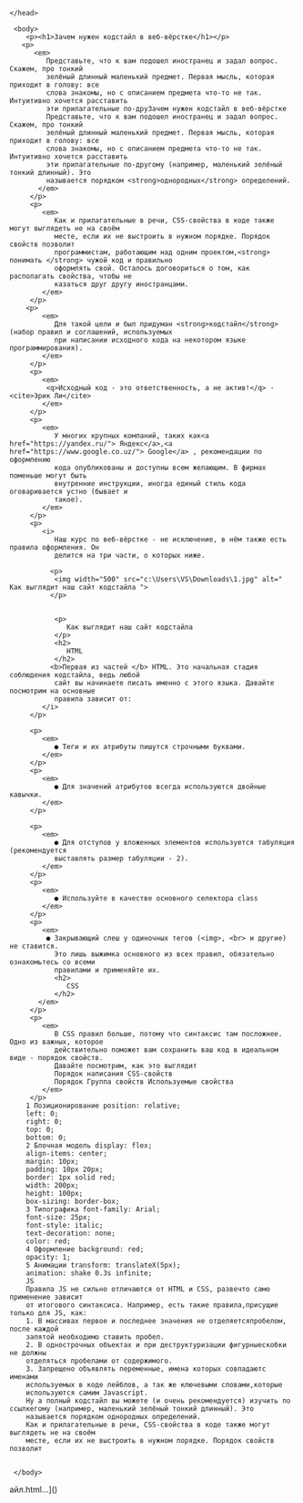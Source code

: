 <!DOCTYPE html>
<html>
    <head>


    </head>
    
     <body>
        <p><h1>Зачем нужен кодстайл в веб-вёрстке</h1></p>
       <p>
          <em> 
             Представьте, что к вам подошел иностранец и задал вопрос. Скажем, про тонкий
             зелёный длинный маленький предмет. Первая мысль, которая приходит в голову: все
             слова знакомы, но с описанием предмета что-то не так. Интуитивно хочется расставить
             эти прилагательные по-друЗачем нужен кодстайл в веб-вёрстке
             Представьте, что к вам подошел иностранец и задал вопрос. Скажем, про тонкий
             зелёный длинный маленький предмет. Первая мысль, которая приходит в голову: все
             слова знакомы, но с описанием предмета что-то не так. Интуитивно хочется расставить
             эти прилагательные по-другому (например, маленький зелёный тонкий длинный). Это
             называется порядком <strong>однородных</strong> определений.
           </em>
         </p>
         <p>
            <em>
               Как и прилагательные в речи, CSS-свойства в коде также могут выглядеть не на своём
               месте, если их не выстроить в нужном порядке. Порядок свойств позволит
               программистам, работающим над одним проектом,<strong> понимать </strong> чужой код и правильно
               оформлять свой. Осталось договориться о том, как располагать свойства, чтобы не
               казаться друг другу иностранцами. 
            </em>
         </p>
        <p>
            <em> 
               Для такой цели и был придуман <strong>кодстайл</strong> (набор правил и соглашений, используемых
               при написании исходного кода на некотором языке программирования).
            </em>
         </p>
         <p>
            <em>
             <q>Исходный код - это ответственность, а не актив!</q> - <cite>Эрик Ли</cite>
            </em>
         </p>
         <p>
            <em>
               У многих крупных компаний, таких как<a href="https://yandex.ru/"> Яндекс</a>,<a href="https://www.google.co.uz/"> Google</a> , рекомендации по оформлению
               кода опубликованы и доступны всем желающим. В фирмах поменьше могут быть
               внутренние инструкции, иногда единый стиль кода оговаривается устно (бывает и
               такое).
            </em>
         </p>
         <p>
            <i>
               Наш курс по веб-вёрстке - не исключение, в нём также есть правила оформления. Он
               делится на три части, о которых ниже.
               
              <p> 
               <img width="500" src="c:\Users\VS\Downloads\1.jpg" alt=" Как выглядит наш сайт кодстайла ">
              </p>

                
               <p>  
                  Как выглядит наш сайт кодстайла            
               </p>
               <h2>
                  HTML
               </h2> 
              <b>Первая из частей </b> HTML. Это начальная стадия соблюдения кодстайла, ведь любой
               сайт вы начинаете писать именно с этого языка. Давайте посмотрим на основные
               правила зависит от:
            </i>
         </p>
      
         <p>
            <em>
               ● Теги и их атрибуты пишутся строчными буквами.
            </em>
         </p>
         <p>
            <em>
               ● Для значений атрибутов всегда используются двойные кавычки.
            </em>
         </p>
       
         <p>
            <em>
               ● Для отступов у вложенных элементов используется табуляция (рекомендуется
               выставлять размер табуляции - 2).
            </em>
         </p>
         <p>
            <em>
               ● Используйте в качестве основного селектора class
            </em>
         </p>
         <p>
            <em>
             ● Закрывающий слеш у одиночных тегов (<img>, <br> и другие) не ставится.
               Это лишь выжимка основного из всех правил, обязательно ознакомьтесь со всеми
               правилами и применяйте их.
               <h2>
                  CSS
               </h2>
           </em>
         </p>
         <p>
            <em>
               В CSS правил больше, потому что синтаксис там посложнее. Одно из важных, которое
               действительно поможет вам сохранить ваш код в идеальном виде - порядок свойств.
               Давайте посмотрим, как это выглядит
               Порядок написания CSS-свойств
               Порядок Группа свойств Используемые свойства
            </em>
         </p>
        1 Позиционирование position: relative;
        left: 0;
        right: 0;
        top: 0;
        bottom: 0;
        2 Блочная модель display: flex;
        align-items: center;
        margin: 10px;
        padding: 10px 20px;
        border: 1px solid red;
        width: 200px;
        height: 100px;
        box-sizing: border-box;
        3 Типографика font-family: Arial;
        font-size: 25px;
        font-style: italic;
        text-decoration: none;
        color: red;
        4 Оформление background: red;
        opacity: 1;
        5 Анимации transform: translateX(5px);
        animation: shake 0.3s infinite;
        JS
        Правила JS не сильно отличаются от HTML и CSS, развечто само применение зависит
        от итогового синтаксиса. Например, есть такие правила,присущие только для JS, как:
        1. В массивах первое и последнее значения не отделяетсяпробелом, после каждой
        запятой необходимо ставить пробел.
        2. В однострочных объектах и при деструктуризации фигурныескобки не должны
        отделяться пробелами от содержимого.
        3. Запрещено объявлять переменные, имена которых совпадаютс именами
        используемых в коде лейблов, а так же ключевыми словами,которые
        используются самим Javascript.
        Ну а полный кодстайл вы можете (и очень рекомендуется) изучить по ссылкегому (например, маленький зелёный тонкий длинный). Это
        называется порядком однородных определений.
        Как и прилагательные в речи, CSS-свойства в коде также могут выглядеть не на своём
        месте, если их не выстроить в нужном порядке. Порядок свойств позволит
 
      
     </body>



</html>айл.html…]()
